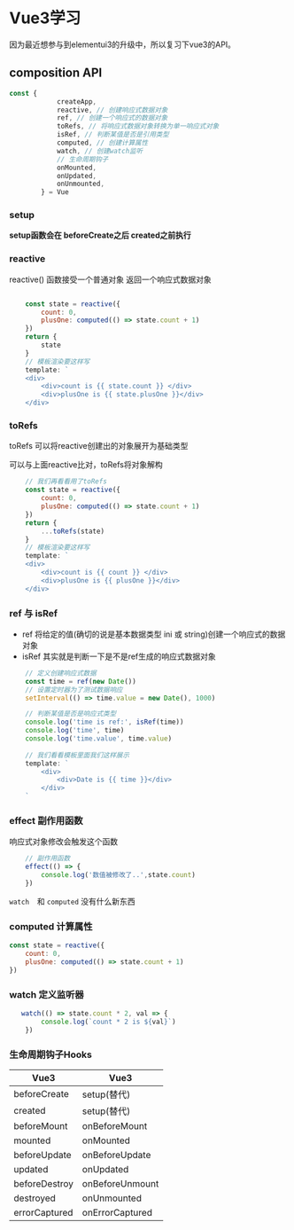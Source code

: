 # Vue3学习

因为最近想参与到elementui3的升级中，所以复习下vue3的API。



## composition API

```js
const {
            createApp,
            reactive, // 创建响应式数据对象
            ref, // 创建一个响应式的数据对象
            toRefs, // 将响应式数据对象转换为单一响应式对象
            isRef, // 判断某值是否是引用类型
            computed, // 创建计算属性
            watch, // 创建watch监听
            // 生命周期钩子
            onMounted,
            onUpdated,
            onUnmounted,
        } = Vue
```



### setup

**setup函数会在 beforeCreate之后 created之前执行**



### reactive

reactive() 函数接受一个普通对象 返回一个响应式数据对象

```js

    const state = reactive({
        count: 0,
        plusOne: computed(() => state.count + 1)
    })
    return {
        state
    }
    // 模板渲染要这样写
    template: `
    <div>
        <div>count is {{ state.count }} </div>
        <div>plusOne is {{ state.plusOne }}</div>
    </div>

```



### toRefs

 toRefs 可以将reactive创建出的对象展开为基础类型

可以与上面reactive比对，toRefs将对象解构

```js
    // 我们再看看用了toRefs
    const state = reactive({
        count: 0,
        plusOne: computed(() => state.count + 1)
    })
    return {
        ...toRefs(state)
    }
    // 模板渲染要这样写
    template: `
    <div>
        <div>count is {{ count }} </div>
        <div>plusOne is {{ plusOne }}</div>
    </div>
```



### ref 与 isRef

- ref 将给定的值(确切的说是基本数据类型 ini 或 string)创建一个响应式的数据对象
- isRef 其实就是判断一下是不是ref生成的响应式数据对象



```js
    // 定义创建响应式数据
    const time = ref(new Date())
    // 设置定时器为了测试数据响应
    setInterval(() => time.value = new Date(), 1000)

    // 判断某值是否是响应式类型
    console.log('time is ref:', isRef(time))
    console.log('time', time)
    console.log('time.value', time.value)
    
    // 我们看看模板里面我们这样展示
    template: `
        <div>
            <div>Date is {{ time }}</div>
        </div>
    `
```



### effect 副作用函数

响应式对象修改会触发这个函数

```js
    // 副作用函数
    effect(() => {
        console.log('数值被修改了..',state.count)
    })
```



`watch  `和 `computed` 没有什么新东西

### computed 计算属性

```js
const state = reactive({
    count: 0,
    plusOne: computed(() => state.count + 1)
})
```

### watch 定义监听器

```js
   watch(() => state.count * 2, val => {
        console.log(`count * 2 is ${val}`)
    })
```



### 生命周期钩子Hooks

| Vue3          | Vue3            |
| ------------- | --------------- |
| beforeCreate  | setup(替代)     |
| created       | setup(替代)     |
| beforeMount   | onBeforeMount   |
| mounted       | onMounted       |
| beforeUpdate  | onBeforeUpdate  |
| updated       | onUpdated       |
| beforeDestroy | onBeforeUnmount |
| destroyed     | onUnmounted     |
| errorCaptured | onErrorCaptured |


